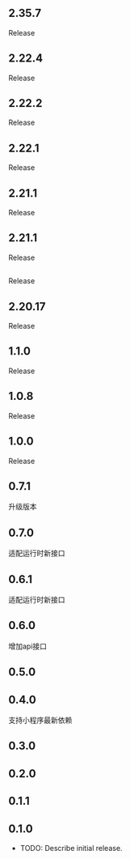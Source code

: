## 2.35.7
Release
## 2.22.4
Release
## 2.22.2
Release
## 2.22.1
Release
## 2.21.1
Release
## 2.21.1
Release
## 
Release
## 2.20.17
Release
## 1.1.0
Release
## 1.0.8
Release
## 1.0.0 
Release
## 0.7.1
升级版本
## 0.7.0
适配运行时新接口
## 0.6.1
适配运行时新接口
## 0.6.0
增加api接口
## 0.5.0
## 0.4.0
支持小程序最新依赖
## 0.3.0
## 0.2.0

## 0.1.1

## 0.1.0

* TODO: Describe initial release.
